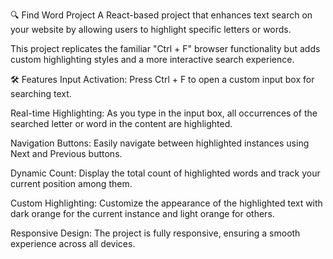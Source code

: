 🔍 Find Word Project
A React-based project that enhances text search on your website by allowing users to highlight specific letters or words.

This project replicates the familiar "Ctrl + F" browser functionality but adds custom highlighting styles and a more interactive search experience.

🛠️ Features
Input Activation: Press Ctrl + F to open a custom input box for searching text.

Real-time Highlighting: As you type in the input box, all occurrences of the searched letter or word in the content are highlighted.

Navigation Buttons: Easily navigate between highlighted instances using Next and Previous buttons.

Dynamic Count: Display the total count of highlighted words and track your current position among them.

Custom Highlighting: Customize the appearance of the highlighted text with dark orange for the current instance and light orange for others.

Responsive Design: The project is fully responsive, ensuring a smooth experience across all devices.
